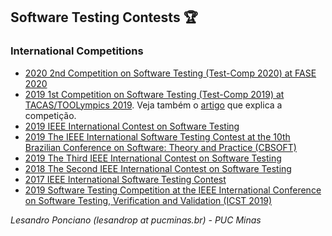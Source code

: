 ## Software Testing Contests :trophy:

### International Competitions

* [2020 2nd Competition on Software Testing (Test-Comp 2020) at FASE 2020](https://test-comp.sosy-lab.org/2020/)
* [2019 1st Competition on Software Testing (Test-Comp 2019) at TACAS/TOOLympics 2019](https://test-comp.sosy-lab.org/2019/). Veja também o [artigo](https://link.springer.com/chapter/10.1007/978-3-030-17502-3_11) que explica a competição.
* [2019 IEEE International Contest on Software Testing](https://swtesting.techconf.org/)
* [2019 The IEEE International Software Testing Contest at the 10th Brazilian Conference on Software: Theory and Practice (CBSOFT)](https://swtesting.techconf.org/events/cbsoft2019)
* [2019 The Third IEEE International Contest on Software Testing](https://qrs19.techconf.org/track/contest)
* [2018 The Second IEEE International Contest on Software Testing](hhttps://paris.utdallas.edu/qrs18/contest.html)
* [2017 IEEE International Software Testing Contest](https://paris.utdallas.edu/qrs17/contest.html)
* [2019 Software Testing Competition at the IEEE International Conference on Software Testing, Verification and Validation (ICST 2019)](http://icst2019.xjtu.edu.cn/Workshops/Software_Testing_Competition.htm)


_Lesandro Ponciano (lesandrop at pucminas.br) - PUC Minas_

